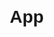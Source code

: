 # App

<html lang="en">
<head>
    <meta charset="UTF-8" />
    <title>Paste Screenshot and Extract Text for Excel (Tabular)</title>
    <script src="https://cdn.jsdelivr.net/npm/tesseract.js@4/dist/tesseract.min.js"></script>
    <style>
        body {
            font-family: Arial, sans-serif;
            margin: 20px;
        }

        #result {
            margin-top: 20px;
            white-space: pre-wrap;
            border: 1px solid #ccc;
            padding: 10px;
            min-height: 100px;
        }

        #imagePreview {
            margin-top: 20px;
            max-width: 300px;
            display: none;
            border: 1px solid #aaa;
        }

        #copyBtn {
            margin-top: 10px;
            display: none;
        }
    </style>
</head>

<body>
    <h2>Paste Screenshot from Clipboard</h2>
    <button id="pasteBtn">Paste from Clipboard</button>
    <div id="result">Extracted text will appear here...</div>
    <button id="copyBtn">Copy for Excel</button>
    <img id="imagePreview" />

    <script>
        const pasteBtn = document.getElementById('pasteBtn');
        const copyBtn = document.getElementById('copyBtn');
        const resultDiv = document.getElementById('result');
        const imagePreview = document.getElementById('imagePreview');

        pasteBtn.addEventListener('click', async () => {
            resultDiv.textContent = 'Waiting for clipboard...';
            copyBtn.style.display = 'none';
            imagePreview.style.display = 'none';

            try {
                if (!navigator.clipboard.read) {
                    alert('Your browser does not support reading images from clipboard!');
                    return;
                }

                const items = await navigator.clipboard.read();
                let foundImage = false;

                for (const item of items) {
                    for (const type of item.types) {
                        if (type.startsWith('image/')) {
                            foundImage = true;
                            const blob = await item.getType(type);
                            const imageURL = URL.createObjectURL(blob);
                            imagePreview.src = imageURL;
                            imagePreview.style.display = 'block';

                            resultDiv.textContent = 'Running OCR... please wait.';

                            const { data: { text } } = await Tesseract.recognize(blob, 'eng', {
                                logger: m => console.log(m)
                            });

                            const cleaned = convertToTabSeparated(text);
                            resultDiv.textContent = cleaned || 'No text detected!';
                            if (cleaned.trim()) {
                                copyBtn.style.display = 'inline-block';
                            }
                            return;
                        }
                    }
                }

                if (!foundImage) {
                    resultDiv.textContent = 'No image found in clipboard!';
                }
            } catch (err) {
                console.error(err);
                resultDiv.textContent = 'Error reading clipboard or running OCR.';
            }
        });

        function convertToTabSeparated(text) {
            return text
                .split('\n')
                .map(line =>
                    line
                        .trim()
                        .split(/\s+/)     // split by spaces (multiple spaces count)
                        .join('\t')       // join with tab
                )
                .filter(line => line.length > 0)
                .join('\n');
        }

        copyBtn.addEventListener('click', async () => {
            const text = resultDiv.textContent;
            try {
                await navigator.clipboard.writeText(text);
                alert('Copied! Now paste directly into Excel and it will go into columns.');
            } catch (err) {
                console.error(err);
                alert('Failed to copy text.');
            }
        });
    </script>
</body>

</html>
